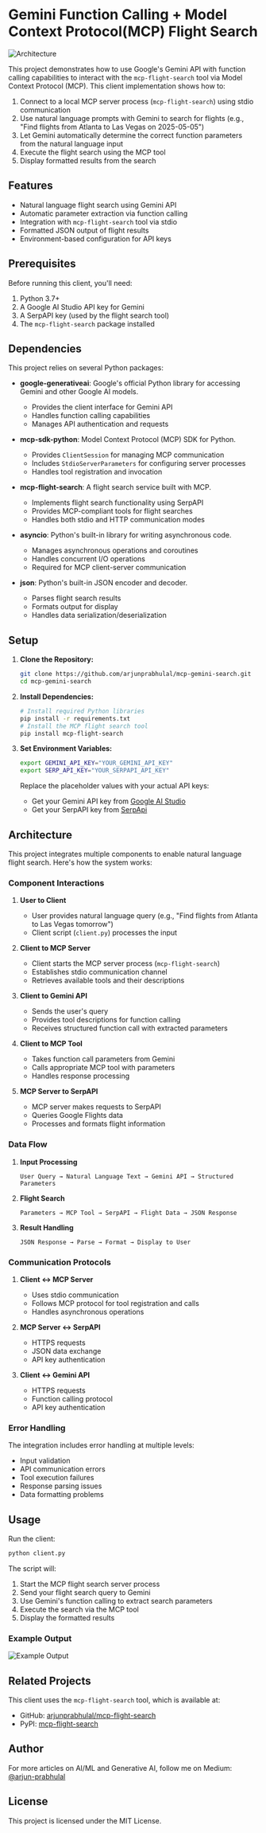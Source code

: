 # Gemini Function Calling + Model Context Protocol(MCP) Flight Search

![Architecture](Images/mcp-gemini-architecture.png)

This project demonstrates how to use Google's Gemini API with function calling capabilities to interact with the `mcp-flight-search` tool via Model Context Protocol (MCP). This client implementation shows how to:

1.  Connect to a local MCP server process (`mcp-flight-search`) using stdio communication
2.  Use natural language prompts with Gemini to search for flights (e.g., "Find flights from Atlanta to Las Vegas on 2025-05-05")
3.  Let Gemini automatically determine the correct function parameters from the natural language input
4.  Execute the flight search using the MCP tool
5.  Display formatted results from the search

## Features

*   Natural language flight search using Gemini API
*   Automatic parameter extraction via function calling
*   Integration with `mcp-flight-search` tool via stdio
*   Formatted JSON output of flight results
*   Environment-based configuration for API keys

## Prerequisites

Before running this client, you'll need:

1.  Python 3.7+
2.  A Google AI Studio API key for Gemini
3.  A SerpAPI key (used by the flight search tool)
4.  The `mcp-flight-search` package installed

## Dependencies

This project relies on several Python packages:

*   **google-generativeai**: Google's official Python library for accessing Gemini and other Google AI models.
    - Provides the client interface for Gemini API
    - Handles function calling capabilities
    - Manages API authentication and requests

*   **mcp-sdk-python**: Model Context Protocol (MCP) SDK for Python.
    - Provides `ClientSession` for managing MCP communication
    - Includes `StdioServerParameters` for configuring server processes
    - Handles tool registration and invocation

*   **mcp-flight-search**: A flight search service built with MCP.
    - Implements flight search functionality using SerpAPI
    - Provides MCP-compliant tools for flight searches
    - Handles both stdio and HTTP communication modes

*   **asyncio**: Python's built-in library for writing asynchronous code.
    - Manages asynchronous operations and coroutines
    - Handles concurrent I/O operations
    - Required for MCP client-server communication

*   **json**: Python's built-in JSON encoder and decoder.
    - Parses flight search results
    - Formats output for display
    - Handles data serialization/deserialization

## Setup

1.  **Clone the Repository:**
    ```bash
    git clone https://github.com/arjunprabhulal/mcp-gemini-search.git
    cd mcp-gemini-search
    ```

2.  **Install Dependencies:**
    ```bash
    # Install required Python libraries
    pip install -r requirements.txt
    # Install the MCP flight search tool
    pip install mcp-flight-search
    ```

3.  **Set Environment Variables:**
    ```bash
    export GEMINI_API_KEY="YOUR_GEMINI_API_KEY"
    export SERP_API_KEY="YOUR_SERPAPI_API_KEY"
    ```
    Replace the placeholder values with your actual API keys:
    *   Get your Gemini API key from [Google AI Studio](https://aistudio.google.com/app/apikey)
    *   Get your SerpAPI key from [SerpApi](https://serpapi.com/manage-api-key)

## Architecture

This project integrates multiple components to enable natural language flight search. Here's how the system works:

### Component Interactions

1. **User to Client**
   - User provides natural language query (e.g., "Find flights from Atlanta to Las Vegas tomorrow")
   - Client script (`client.py`) processes the input

2. **Client to MCP Server**
   - Client starts the MCP server process (`mcp-flight-search`)
   - Establishes stdio communication channel
   - Retrieves available tools and their descriptions

3. **Client to Gemini API**
   - Sends the user's query
   - Provides tool descriptions for function calling
   - Receives structured function call with extracted parameters

4. **Client to MCP Tool**
   - Takes function call parameters from Gemini
   - Calls appropriate MCP tool with parameters
   - Handles response processing

5. **MCP Server to SerpAPI**
   - MCP server makes requests to SerpAPI
   - Queries Google Flights data
   - Processes and formats flight information

### Data Flow

1. **Input Processing**
   ```
   User Query → Natural Language Text → Gemini API → Structured Parameters
   ```

2. **Flight Search**
   ```
   Parameters → MCP Tool → SerpAPI → Flight Data → JSON Response
   ```

3. **Result Handling**
   ```
   JSON Response → Parse → Format → Display to User
   ```

### Communication Protocols

1. **Client ↔ MCP Server**
   - Uses stdio communication
   - Follows MCP protocol for tool registration and calls
   - Handles asynchronous operations

2. **MCP Server ↔ SerpAPI**
   - HTTPS requests
   - JSON data exchange
   - API key authentication

3. **Client ↔ Gemini API**
   - HTTPS requests
   - Function calling protocol
   - API key authentication

### Error Handling

The integration includes error handling at multiple levels:
- Input validation
- API communication errors
- Tool execution failures
- Response parsing issues
- Data formatting problems

## Usage

Run the client:
```bash
python client.py
```

The script will:
1.  Start the MCP flight search server process
2.  Send your flight search query to Gemini
3.  Use Gemini's function calling to extract search parameters
4.  Execute the search via the MCP tool
5.  Display the formatted results

### Example Output

![Example Output](Images/mcp-gemini-output.gif)

## Related Projects

This client uses the `mcp-flight-search` tool, which is available at:
*   GitHub: [arjunprabhulal/mcp-flight-search](https://github.com/arjunprabhulal/mcp-flight-search)
*   PyPI: [mcp-flight-search](https://pypi.org/project/mcp-flight-search/)

## Author

For more articles on AI/ML and Generative AI, follow me on Medium: [@arjun-prabhulal](https://medium.com/@arjun-prabhulal)

## License

This project is licensed under the MIT License. 
